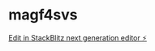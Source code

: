 # magf4svs

[Edit in StackBlitz next generation editor ⚡️](https://stackblitz.com/~/github.com/alainQtec/magf4svs)